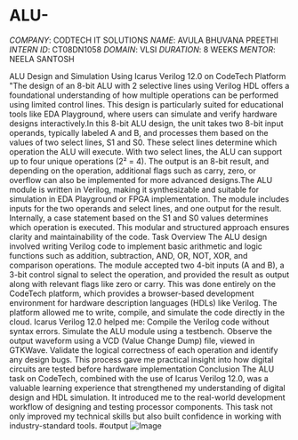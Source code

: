 # ALU-
*COMPANY*: CODTECH IT SOLUTIONS
*NAME*: AVULA BHUVANA PREETHI
*INTERN ID*: CT08DN1058
*DOMAIN*: VLSI
*DURATION*: 8 WEEKS
*MENTOR*: NEELA SANTOSH

ALU Design and Simulation Using Icarus Verilog 12.0 on CodeTech Platform
"The design of an 8-bit ALU with 2 selective lines using Verilog HDL offers a foundational understanding of how multiple operations can be performed using limited control lines. This design is particularly suited for educational tools like EDA Playground, where users can simulate and verify hardware designs interactively.In this 8-bit ALU design, the unit takes two 8-bit input operands, typically labeled A and B, and processes them based on the values of two select lines, S1 and S0. These select lines determine which operation the ALU will execute. With two select lines, the ALU can support up to four unique operations (2² = 4). The output is an 8-bit result, and depending on the operation, additional flags such as carry, zero, or overflow can also be implemented for more advanced designs.The ALU module is written in Verilog, making it synthesizable and suitable for simulation in EDA Playground or FPGA implementation. The module includes inputs for the two operands and select lines, and one output for the result. Internally, a case statement based on the S1 and S0 values determines which operation is executed. This modular and structured approach ensures clarity and maintainability of the code.
  Task Overview
  The ALU design involved writing Verilog code to implement basic arithmetic and logic functions such as addition, subtraction, AND, OR, NOT, XOR, and comparison operations. The module accepted two 4-bit inputs (A and B), a 3-bit control signal to select the operation, and provided the result as output along with relevant flags like zero or carry.
This was done entirely on the CodeTech platform, which provides a browser-based development environment for hardware description languages (HDLs) like Verilog. The platform allowed me to write, compile, and simulate the code directly in the cloud.
Icarus Verilog 12.0 helped me:
Compile the Verilog code without syntax errors.
Simulate the ALU module using a testbench.
Observe the output waveform using a VCD (Value Change Dump) file, viewed in GTKWave.
Validate the logical correctness of each operation and identify any design bugs.
This process gave me practical insight into how digital circuits are tested before hardware implementation
Conclusion
The ALU task on CodeTech, combined with the use of Icarus Verilog 12.0, was a valuable learning experience that strengthened my understanding of digital design and HDL simulation. It introduced me to the real-world development workflow of designing and testing processor components. This task not only improved my technical skills but also built confidence in working with industry-standard tools.
 #output
 ![Image](https://github.com/user-attachments/assets/715cc6de-1c27-406c-85c5-dd7943bf067b)
 

